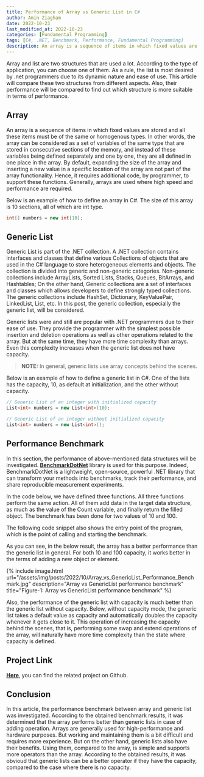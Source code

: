 ```yaml
---
title: Performance of Array vs Generic List in C#
author: Amin Ziagham
date: 2022-10-23
last_modified_at: 2022-10-23
categories: [Fundamental Programming]
tags: [C#, .NET, Benchmark, Performance, Fundamental Programming]
description: An array is a sequence of items in which fixed values are stored and all these items must be of the same or homogenous types...
---
```


Array and list are two structures that are used a lot. According to the type of application, you can choose one of them. As a rule, the list is most desired by .net programmers due to its dynamic nature and ease of use. This article will compare these two structures from different aspects. Also, their performance will be compared to find out which structure is more suitable in terms of performance.

## Array
An array is a sequence of items in which fixed values are stored and all these items must be of the same or homogenous types. In other words, the array can be considered as a set of variables of the same type that are stored in consecutive sections of the memory, and instead of these variables being defined separately and one by one, they are all defined in one place in the array. By default, expanding the size of the array and inserting a new value in a specific location of the array are not part of the array functionality. Hence, it requires additional code, by programmer, to support these functions. Generally, arrays are used where high speed and performance are required.

Below is an example of how to define an array in C#. The size of this array is 10 sections, all of which are int type.

```csharp
int[] numbers = new int[10];
```

## Generic List
Generic List is part of the .NET collection. A .NET collection contains interfaces and classes that define various Collections of objects that are used in the C# language to store heterogeneous elements and objects. The collection is divided into generic and non-generic categories. Non-generic collections include ArrayLists, Sorted Lists, Stacks, Queues, BitArrays, and Hashtables; On the other hand, Generic collections are a set of interfaces and classes which allows developers to define strongly typed collections. The generic collections include HashSet, Dictionary, KeyValuePair, LinkedList, List, etc. In this post, the generic collection, especially the generic list, will be considered.

Generic lists were and still are popular with .NET programmers due to their ease of use. They provide the programmer with the simplest possible insertion and deletion operations as well as other operations related to the array. But at the same time, they have more time complexity than arrays. Even this complexity increases when the generic list does not have capacity.

<blockquote class="yellow"><b>NOTE:</b> In general, generic lists use array concepts behind the scenes.</blockquote>

Below is an example of how to define a generic list in C#. One of the lists has the capacity, 10, as default at initialization, and the other without capacity.

```csharp
// Generic List of an integer with initialized capacity
List<int> numbers = new List<int>(10);

// Generic List of an integer without initialized capacity
List<int> numbers = new List<int>();
```

## Performance Benchmark
In this section, the performance of above-mentioned data structures will be investigated. <a target="_blank" href="https://www.nuget.org/packages/BenchmarkDotNet">**BenchmarkDotNet**</a> library is used for this purpose. Indeed, BenchmarkDotNet is a lightweight, open-source, powerful .NET library that can transform your methods into benchmarks, track their performance, and share reproducible measurement experiments. 

In the code below, we have defined three functions. All three functions perform the same action. All of them add data in the target data structure, as much as the value of the Count variable, and finally return the filled object. The benchmark has been done for two values of 10 and 100.

<script src="https://gist.github.com/ziagham/6a716412344b412810e54db6f99d1be2.js"></script>

The following code snippet also shows the entry point of the program, which is the point of calling and starting the benchmark.
<script src="https://gist.github.com/ziagham/ea0760c6dca5fbc8c17f230b12c07ee2.js"></script>

As you can see, in the below result, the array has a better performance than the generic list in general. For both 10 and 100 capacity, it works better in the terms of adding a new object or element.

{% include image.html url="/assets/img/posts/2022/10/Array_vs_GenericList_Performance_Benchmark.jpg" description="Array vs GenericList performance benchmark"  title="Figure-1: Array vs GenericList performance benchmark" %}

Also, the performance of the generic list with capacity is much better than the generic list without capacity. Below, without capacity mode, the generic list takes a default value as capacity and automatically doubles the capacity whenever it gets close to it. This operation of increasing the capacity behind the scenes, that is, performing some swap and extend operations of the array, will naturally have more time complexity than the state where capacity is defined.

## Project Link
<a target="_blank" href="https://github.com/NextCodeBlock/ArrayvsList_Performance_Benchmark">**Here**</a>, you can find the related project on Github.

## Conclusion
In this article, the performance benchmark between array and generic list was investigated. According to the obtained benchmark results, it was determined that the array performs better than generic lists in case of adding operation. Arrays are generally used for high-performance and hardware purposes. But working and maintaining them is a bit difficult and requires more experience. But on the other hand, generic lists also have their benefits. Using them, compared to the array, is simple and supports more operators than the array. According to the obtained results, it was obvioud that generic lists can be a better operator if they have the capacity, compared to the case where there is no capacity.